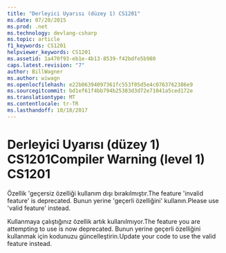 ```yaml
---
title: "Derleyici Uyarısı (düzey 1) CS1201"
ms.date: 07/20/2015
ms.prod: .net
ms.technology: devlang-csharp
ms.topic: article
f1_keywords: CS1201
helpviewer_keywords: CS1201
ms.assetid: 1a470f93-eb1e-4b13-8539-f42bdfe5b980
caps.latest.revision: "7"
author: BillWagner
ms.author: wiwagn
ms.openlocfilehash: e22b06394097361fc553f05d5e4c0763762386e9
ms.sourcegitcommit: bd1ef61f4bb794b25383d3d72e71041a5ced172e
ms.translationtype: MT
ms.contentlocale: tr-TR
ms.lasthandoff: 10/18/2017
---
```

# <a name="compiler-warning-level-1-cs1201"></a><span data-ttu-id="43572-102">Derleyici Uyarısı (düzey 1) CS1201</span><span class="sxs-lookup"><span data-stu-id="43572-102">Compiler Warning (level 1) CS1201</span></span>
<span data-ttu-id="43572-103">Özellik 'geçersiz özelliği kullanım dışı bırakılmıştır.</span><span class="sxs-lookup"><span data-stu-id="43572-103">The feature 'invalid feature' is deprecated.</span></span> <span data-ttu-id="43572-104">Bunun yerine 'geçerli özelliğini' kullanın.</span><span class="sxs-lookup"><span data-stu-id="43572-104">Please use 'valid feature' instead.</span></span>  
  
 <span data-ttu-id="43572-105">Kullanmaya çalıştığınız özellik artık kullanılmıyor.</span><span class="sxs-lookup"><span data-stu-id="43572-105">The feature you are attempting to use is now deprecated.</span></span> <span data-ttu-id="43572-106">Bunun yerine geçerli özelliğini kullanmak için kodunuzu güncelleştirin.</span><span class="sxs-lookup"><span data-stu-id="43572-106">Update your code to use the valid feature instead.</span></span>
